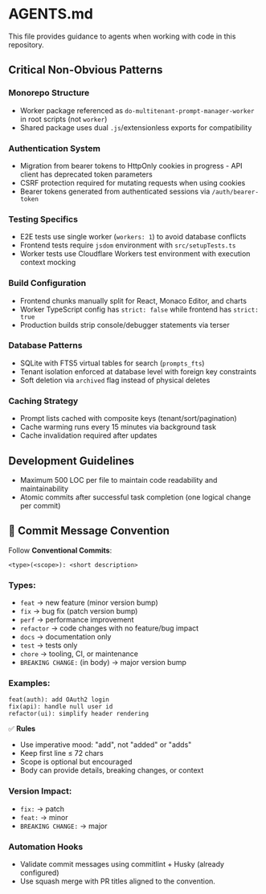 # AGENTS.md

This file provides guidance to agents when working with code in this repository.

## Critical Non-Obvious Patterns

### Monorepo Structure
- Worker package referenced as `do-multitenant-prompt-manager-worker` in root scripts (not `worker`)
- Shared package uses dual `.js`/extensionless exports for compatibility

### Authentication System
- Migration from bearer tokens to HttpOnly cookies in progress - API client has deprecated token parameters
- CSRF protection required for mutating requests when using cookies
- Bearer tokens generated from authenticated sessions via `/auth/bearer-token`

### Testing Specifics
- E2E tests use single worker (`workers: 1`) to avoid database conflicts
- Frontend tests require `jsdom` environment with `src/setupTests.ts`
- Worker tests use Cloudflare Workers test environment with execution context mocking

### Build Configuration
- Frontend chunks manually split for React, Monaco Editor, and charts
- Worker TypeScript config has `strict: false` while frontend has `strict: true`
- Production builds strip console/debugger statements via terser

### Database Patterns
- SQLite with FTS5 virtual tables for search (`prompts_fts`)
- Tenant isolation enforced at database level with foreign key constraints
- Soft deletion via `archived` flag instead of physical deletes

### Caching Strategy
- Prompt lists cached with composite keys (tenant/sort/pagination)
- Cache warming runs every 15 minutes via background task
- Cache invalidation required after updates

## Development Guidelines
- Maximum 500 LOC per file to maintain code readability and maintainability
- Atomic commits after successful task completion (one logical change per commit)

## 📝 Commit Message Convention

Follow **Conventional Commits**:

```
<type>(<scope>): <short description>
```

### Types:

* `feat` → new feature (minor version bump)
* `fix` → bug fix (patch version bump)
* `perf` → performance improvement
* `refactor` → code changes with no feature/bug impact
* `docs` → documentation only
* `test` → tests only
* `chore` → tooling, CI, or maintenance
* `BREAKING CHANGE:` (in body) → major version bump

### Examples:

```
feat(auth): add OAuth2 login
fix(api): handle null user id
refactor(ui): simplify header rendering
```

✅ **Rules**

* Use imperative mood: "add", not "added" or "adds"
* Keep first line ≤ 72 chars
* Scope is optional but encouraged
* Body can provide details, breaking changes, or context

### Version Impact:

* `fix:` → patch
* `feat:` → minor
* `BREAKING CHANGE:` → major

### Automation Hooks

* Validate commit messages using commitlint + Husky (already configured)
* Use squash merge with PR titles aligned to the convention.